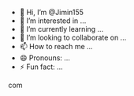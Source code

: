 - 👋 Hi, I’m @Jimin155
- 👀 I’m interested in ...
- 🌱 I’m currently learning ...
- 💞️ I’m looking to collaborate on ...
- 📫 How to reach me ...
- 😄 Pronouns: ...
- ⚡ Fun fact: ...

<!---
Jimin155/Jimin155 is a ✨ special ✨ repository because its `README.md` (this file) appears on your GitHub profile.
You can click the Preview link to take a look at your changes.
--->com
